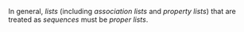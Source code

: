  

In general, *lists* (including *association lists* and *property lists*) that are treated as *sequences* must be *proper lists*. 



 

 

